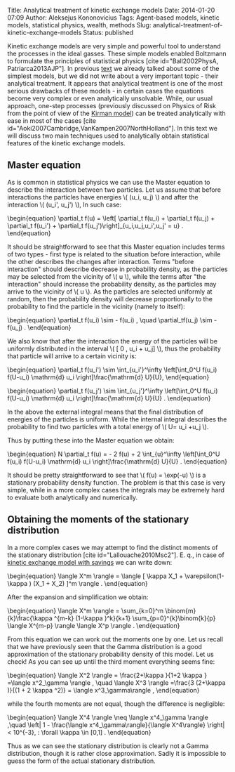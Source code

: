 Title: Analytical treatment of kinetic exchange models
Date: 2014-01-20 07:09
Author: Aleksejus Kononovicius
Tags: Agent-based models, kinetic models, statistical physics, wealth, methods
Slug: analytical-treatment-of-kinetic-exchange-models
Status: published

Kinetic
exchange models are very simple and powerful tool to understand the
processes in the ideal gasses. These simple models enabled Boltzmann to
formulate the principles of statistical physics \[cite
id="Ball2002PhysA, Patriarca2013AJP"\]. In previous
[text]({filename}/articles/2013/elementary-kinetic-exchange-models.md)
we already talked about some of the simplest models, but we did not
write about a very important topic - their analytical treatment. It
appears that analytical treatment is one of the most serious drawbacks
of these models - in certain cases the equations become very complex or
even analytically unsolvable. While, our usual approach, one-step
processes (previously discussed on Physics of Risk from the point of
view of the [Kirman
model](/tag/kirman-model/))
can be treated analytically with ease in most of the cases \[cite
id="Aoki2007Cambridge,VanKampen2007NorthHolland"\]. In this text we will
discuss two main techniques used to analytically obtain statistical
features of the kinetic exchange models.<!--more-->

Master equation
---------------

As is common in statistical physics we can use the Master equation to
describe the interaction between two particles. Let us assume that
before interactions the particles have energies \\\(  (u\_i, u\_j) \\\)
and after the interaction \\\(  (u\_i', u\_j') \\\), In such case:

\begin{equation}
 \partial\_t f(u) = \left\[ \partial\_t f(u\_i) + \partial\_t f(u\_j) + \partial\_t f(u\_i') + \partial\_t f(u\_j')\right\]\_{u\_i,u\_j,u\_i',u\_j' = u} . 
\end{equation}

It should be straightforward to see that this Master equation includes
terms of two types - first type is related to the situation before
interaction, while the other describes the changes after interaction.
Terms "before interaction" should describe decrease in probability
density, as the particles may be selected from the vicinity of \\\( u \\\), while the terms after "the interaction" should increase the
probability density, as the particles may arrive to the vicinity of
\\\(  u \\\). As the particles are selected uniformly at random, then the
probability density will decrease proportionally to the probability to
find the particle in the vicinity (namely to itself):

\begin{equation}
 \partial\_t f(u\_i) \sim - f(u\_i) , \quad \partial\_tf(u\_j) \sim - f(u\_j) . 
\end{equation}

We also know that after the interaction the energy of the particles will
be uniformly distributed in the interval \\\(  \[ 0 , u\_i + u\_j\] \\\), thus the probability that particle will arrive to a certain
vicinity is:

\begin{equation}
 \partial\_t f(u\_i') \sim \int\_{u\_i'}^\infty \left\[\int\_0^U f(u\_i) f(U-u\_i) \mathrm{d} u\_i \right\]\frac{\mathrm{d} U}{U}, 
\end{equation}

\begin{equation}
 \partial\_t f(u\_j') \sim \int\_{u\_j'}^\infty \left\[\int\_0^U f(u\_i) f(U-u\_i) \mathrm{d} u\_i \right\]\frac{\mathrm{d} U}{U} . 
\end{equation}

In the above the external integral means that the final distribution
of energies of the particles is uniform. While the internal integral
describes the probability to find two particles with a total energy of
\\\(  U= u\_i +u\_j  \\\).

Thus by putting these into the Master equation we obtain:

\begin{equation}
 N \partial\_t f(u) = - 2 f(u) + 2 \int\_{u}^\infty \left\[\int\_0^U f(u\_i) f(U-u\_i) \mathrm{d} u\_i \right\]\frac{\mathrm{d} U}{U} . 
\end{equation}

It should be pretty straightforward to see that \\\(  f(u) = \exp(-u) \\\) is a stationary probability density function. The problem is that
this case is very simple, while in a more complex cases the integrals
may be extremely hard to evaluate both analytically and numerically.

Obtaining the moments of the stationary distribution
----------------------------------------------------

In a more complex cases we may attempt to find the distinct moments of
the stationary distribution \[cite id="Lallouache2010Msc2"\]. E. q., in
case of [kinetic exchange model with
savings]({filename}/articles/2013/modelling-wealth-distribution-using-kinetic-exchange-models.md)
we can write down:

\begin{equation}
 \langle X^m \rangle = \langle \[ \kappa X\_1 + \varepsilon(1-\kappa ) (X\_1 + X\_2) \]^m \rangle . 
\end{equation}

After the expansion and simplification we obtain:

\begin{equation}
 \langle X^m \rangle = \sum\_{k=0}^m \binom{m}{k}\frac{\kappa ^{m-k} (1-\kappa )^k}{k+1} \sum\_{p=0}^{k}\binom{k}{p} \langle X^{m-p} \rangle \langle X^p \rangle . 
\end{equation}

From this equation we can work out the moments one by one. Let us recall
that we have previously seen that the Gamma distribution is a good
approximation of the stationary probability density of this model. Let
us check! As you can see up until the third moment everything seems
fine:

\begin{equation}
 \langle X^2 \rangle = \frac{2+\kappa }{1+2 \kappa } =\langle x^2\_\gamma \rangle , \quad \langle X^3 \rangle =\frac{3 (2+\kappa )}{(1 + 2 \kappa ^2)} = \langle x^3\_\gamma\rangle , 
\end{equation}

while the fourth moments are not equal, though the difference is
negligible:

\begin{equation}
 \langle X^4 \rangle \neq \langle x^4\_\gamma \rangle ,\quad \left| 1 - \frac{\langle x^4\_\gamma\rangle}{\langle X^4\rangle} \right| &lt; 10^{-3}, \: \forall \kappa \in \[0,1\] .
\end{equation}

Thus as we can see the stationary distribution is clearly not a Gamma
distribution, though it is rather close approximation. Sadly it is
impossible to guess the form of the actual stationary
distribution.
